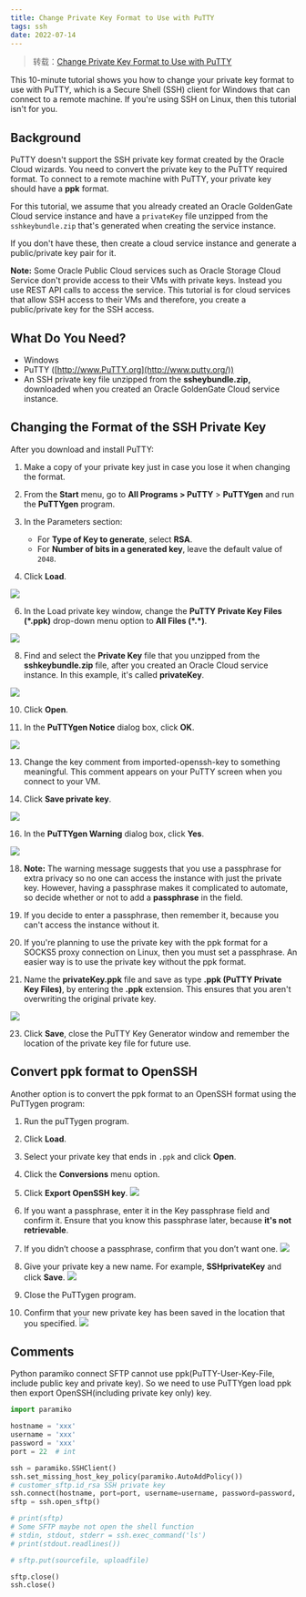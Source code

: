 ```yaml
---
title: Change Private Key Format to Use with PuTTY
tags: ssh
date: 2022-07-14
---
```


> 转载：[Change Private Key Format to Use with PuTTY](https://docs.oracle.com/en/cloud/paas/goldengate-cloud/tutorial-change-private-key-format/)

This 10-minute tutorial shows you how to change your private key format to use with PuTTY, which is a Secure Shell (SSH) client for Windows that can connect to a remote machine. If you're using SSH on Linux, then this tutorial isn't for you.

## Background

PuTTY doesn't support the SSH private key format created by the Oracle Cloud wizards. You need to convert the private key to the PuTTY required format. To connect to a remote machine with PuTTY, your private key should have a **ppk** format.

For this tutorial, we assume that you already created an Oracle GoldenGate Cloud service instance and have a `privateKey` file unzipped from the `sshkeybundle.zip` that's generated when creating the service instance.

If you don't have these, then create a cloud service instance and generate a public/private key pair for it.

**Note:** Some Oracle Public Cloud services such as Oracle Storage Cloud Service don't provide access to their VMs with private keys. Instead you use REST API calls to access the service. This tutorial is for cloud services that allow SSH access to their VMs and therefore, you create a public/private key for the SSH access.

## What Do You Need?

- Windows
- PuTTY ([http://www.PuTTY.org](http://www.putty.org/))
- An SSH private key file unzipped from the **ssheybundle.zip,** downloaded when you created an Oracle GoldenGate Cloud service instance.

## Changing the Format of the SSH Private Key

After you download and install PuTTY:

1. Make a copy of your private key just in case you lose it when changing the format.

2. From the **Start** menu, go to **All Programs > PuTTY** > **PuTTYgen** and run the **PuTTYgen** program.

3. In the Parameters section:

   - For **Type of Key to generate**, select **RSA**.
   - For **Number of bits in a generated key**, leave the default value of `2048`.

4. Click **Load**.

![](putty-ppk-ssh/g17-1657798968230.png)

6. In the Load private key window, change the **PuTTY Private Key Files (\*.ppk)** drop-down menu option to **All Files (\*.\*)**.

![](putty-ppk-ssh/g18-1657798968249.png)

8. Find and select the **Private Key** file that you unzipped from the **sshkeybundle.zip** file, after you created an Oracle Cloud service instance. In this example, it's called **privateKey**.

![](putty-ppk-ssh/g19-1657798968676.png)

10. Click **Open**.

11. In the **PuTTYgen Notice** dialog box, click **OK**.

![](putty-ppk-ssh/g20-1657798968713.png)

13. Change the key comment from imported-openssh-key to something meaningful. This comment appears on your PuTTY screen when you connect to your VM.

14. Click **Save private key**.

![](putty-ppk-ssh/g22-1657798968725.png)

16. In the **PuTTYgen Warning** dialog box, click **Yes**.

![](putty-ppk-ssh/g23-1657798968723.png)

18. **Note:** The warning message suggests that you use a passphrase for extra privacy so no one can access the instance with just the private key. However, having a passphrase makes it complicated to automate, so decide whether or not to add a **passphrase** in the field.

19. If you decide to enter a passphrase, then remember it, because you can't access the instance without it.

20. If you're planning to use the private key with the ppk format for a SOCKS5 proxy connection on Linux, then you must set a passphrase. An easier way is to use the private key without the ppk format.

21. Name the **privateKey.ppk** file and save as type **.ppk (PuTTY Private Key Files)**, by entering the **.ppk** extension. This ensures that you aren't overwriting the original private key.

![](putty-ppk-ssh/g26-1657798969023.png)

23. Click **Save**, close the PuTTY Key Generator window and remember the location of the private key file for future use.

## Convert ppk format to OpenSSH

Another option is to convert the ppk format to an OpenSSH format using the PuTTygen program:

1. Run the puTTygen program.
2. Click **Load**.
3. Select your private key that ends in `.ppk` and click **Open**.
4. Click the **Conversions** menu option.
5. Click **Export OpenSSH key**.
   ![](putty-ppk-ssh/g5-1657798969163.png)

6. If you want a passphrase, enter it in the Key passphrase field and confirm it. Ensure that you know this passphrase later, because **it's not retrievable**.
7. If you didn’t choose a passphrase, confirm that you don’t want one.
   ![](putty-ppk-ssh/g7-1657798969197.png)

8. Give your private key a new name. For example, **SSHprivateKey** and click **Save**.
   ![](putty-ppk-ssh/g8-1657798969211.png)

9. Close the PuTTygen program.
10. Confirm that your new private key has been saved in the location that you specified.
    ![](putty-ppk-ssh/g9-1657798969187.png)

## Comments

Python paramiko connect SFTP cannot use ppk(PuTTY-User-Key-File, include public key and private key). So we need to use PuTTYgen load ppk then export OpenSSH(including private key only) key.

```python
import paramiko

hostname = 'xxx'
username = 'xxx'
password = 'xxx'
port = 22  # int

ssh = paramiko.SSHClient()
ssh.set_missing_host_key_policy(paramiko.AutoAddPolicy())
# customer_sftp.id_rsa SSH private key
ssh.connect(hostname, port=port, username=username, password=password, key_filename='./customer_sftp.id_rsa')
sftp = ssh.open_sftp()

# print(sftp)
# Some SFTP maybe not open the shell function 
# stdin, stdout, stderr = ssh.exec_command('ls')
# print(stdout.readlines())

# sftp.put(sourcefile, uploadfile)

sftp.close()
ssh.close()
```